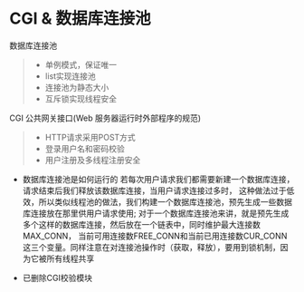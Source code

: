 
CGI & 数据库连接池
===============
数据库连接池
> * 单例模式，保证唯一
> * list实现连接池
> * 连接池为静态大小
> * 互斥锁实现线程安全

CGI 公共网关接口(Web 服务器运行时外部程序的规范) 
> * HTTP请求采用POST方式
> * 登录用户名和密码校验
> * 用户注册及多线程注册安全

* 数据库连接池是如何运行的
若每次用户请求我们都需要新建一个数据库连接，请求结束后我们释放该数据库连接，当用户请求连接过多时，
这种做法过于低效，所以类似线程池的做法，我们构建一个数据库连接池，预先生成一些数据库连接放在那里供用户请求使用;
对于一个数据库连接池来讲，就是预先生成多个这样的数据库连接，然后放在一个链表中，同时维护最大连接数MAX_CONN，
当前可用连接数FREE_CONN和当前已用连接数CUR_CONN这三个变量。同样注意在对连接池操作时（获取，释放），要用到锁机制，因为它被所有线程共享

* 已删除CGI校验模块